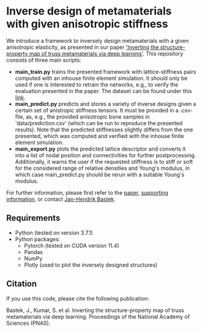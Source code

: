 # Inverse design of metamaterials with given anisotropic stiffness

We introduce a framework to inversely design metamaterials with a given anisotropic elasticity, as presented in our paper ['Inverting the structure-property map of truss metamaterials via deep learning'](www). 
This repository consists of three main scripts:
- **main_train.py** trains the presented framework with lattice-stiffness pairs computed with an inhouse finite element simulation. It should only be used if one is interested to retrain the networks, e.g., to verify the evaluation presented in the paper. The dataset can be found under this [link](https://polybox.ethz.ch/index.php/s/ixu2uhkChbMXPZH).
- **main_predict.py** predicts and stores a variety of inverse designs given a certain set of anistropic stiffness tensors. It must be provided in a .csv-file, as, e.g., the provided anisotropic bone samples in 'data/prediction.csv' (which can be run to reproduce the presented results). Note that the predicted stiffnesses slightly differs from the one presented, which was computed and verified with the inhouse finite element simulation.
- **main_export.py** plots the predicted lattice descriptor and converts it into a list of nodal position and connectivities for further postprocessing. Additionally, it warns the user if the requested stiffness is to stiff or soft for the considered range of relative densities and Young's modulus, in which case main_predict.py should be rerun with a suitable Young's modulus.

For further information, please first refer to the [paper](www), [supporting information](www), or contact [Jan-Hendrik Bastek](mailto:jbastek@ethz.ch).

## Requirements

- Python (tested on version  3.7.1)
- Python packages:
  - Pytorch (tested on CUDA version 11.4)
  - Pandas
  - NumPy
  - Plotly (used to plot the inversely designed structures)

## Citation
If you use this code, please cite the following publication:

Bastek, J., Kumar, S. et al. Inverting the structure-property map of truss metamaterials via deep learning. Proceedings of the National Academy of Sciences (PNAS).
